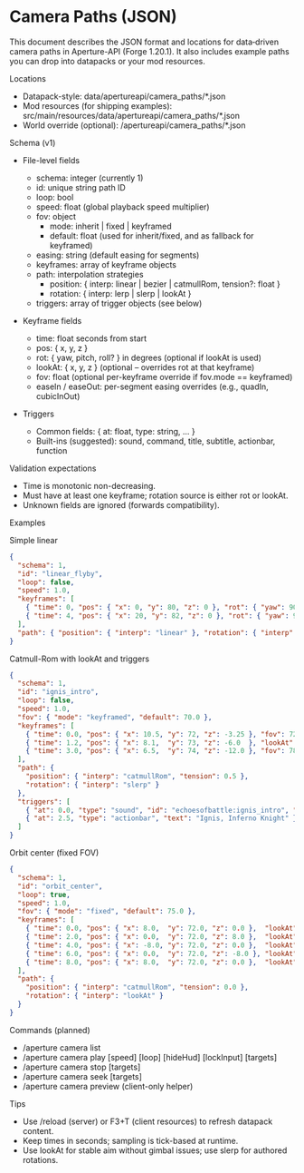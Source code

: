 # Camera Paths (JSON)

This document describes the JSON format and locations for data‑driven camera paths in Aperture-API (Forge 1.20.1). It also includes example paths you can drop into datapacks or your mod resources.

Locations
- Datapack-style: data/apertureapi/camera_paths/*.json
- Mod resources (for shipping examples): src/main/resources/data/apertureapi/camera_paths/*.json
- World override (optional): <world>/apertureapi/camera_paths/*.json

Schema (v1)
- File-level fields
  - schema: integer (currently 1)
  - id: unique string path ID
  - loop: bool
  - speed: float (global playback speed multiplier)
  - fov: object
    - mode: inherit | fixed | keyframed
    - default: float (used for inherit/fixed, and as fallback for keyframed)
  - easing: string (default easing for segments)
  - keyframes: array of keyframe objects
  - path: interpolation strategies
    - position: { interp: linear | bezier | catmullRom, tension?: float }
    - rotation: { interp: lerp | slerp | lookAt }
  - triggers: array of trigger objects (see below)

- Keyframe fields
  - time: float seconds from start
  - pos: { x, y, z }
  - rot: { yaw, pitch, roll? } in degrees (optional if lookAt is used)
  - lookAt: { x, y, z } (optional – overrides rot at that keyframe)
  - fov: float (optional per-keyframe override if fov.mode == keyframed)
  - easeIn / easeOut: per-segment easing overrides (e.g., quadIn, cubicInOut)

- Triggers
  - Common fields: { at: float, type: string, ... }
  - Built-ins (suggested): sound, command, title, subtitle, actionbar, function

Validation expectations
- Time is monotonic non-decreasing.
- Must have at least one keyframe; rotation source is either rot or lookAt.
- Unknown fields are ignored (forwards compatibility).

Examples

Simple linear
```json
{
  "schema": 1,
  "id": "linear_flyby",
  "loop": false,
  "speed": 1.0,
  "keyframes": [
    { "time": 0, "pos": { "x": 0, "y": 80, "z": 0 }, "rot": { "yaw": 90, "pitch": -5 } },
    { "time": 4, "pos": { "x": 20, "y": 82, "z": 0 }, "rot": { "yaw": 90, "pitch": -5 } }
  ],
  "path": { "position": { "interp": "linear" }, "rotation": { "interp": "lerp" } }
}
```

Catmull-Rom with lookAt and triggers
```json
{
  "schema": 1,
  "id": "ignis_intro",
  "loop": false,
  "speed": 1.0,
  "fov": { "mode": "keyframed", "default": 70.0 },
  "keyframes": [
    { "time": 0.0, "pos": { "x": 10.5, "y": 72, "z": -3.25 }, "fov": 72.0 },
    { "time": 1.2, "pos": { "x": 8.1,  "y": 73, "z": -6.0  }, "lookAt": { "x": 0, "y": 72, "z": -8 } },
    { "time": 3.0, "pos": { "x": 6.5,  "y": 74, "z": -12.0 }, "fov": 78.0 }
  ],
  "path": {
    "position": { "interp": "catmullRom", "tension": 0.5 },
    "rotation": { "interp": "slerp" }
  },
  "triggers": [
    { "at": 0.0, "type": "sound", "id": "echoesofbattle:ignis_intro", "volume": 1.0 },
    { "at": 2.5, "type": "actionbar", "text": "Ignis, Inferno Knight" }
  ]
}
```

Orbit center (fixed FOV)
```json
{
  "schema": 1,
  "id": "orbit_center",
  "loop": true,
  "speed": 1.0,
  "fov": { "mode": "fixed", "default": 75.0 },
  "keyframes": [
    { "time": 0.0, "pos": { "x": 8.0,  "y": 72.0, "z": 0.0 },  "lookAt": { "x": 0, "y": 72, "z": 0 } },
    { "time": 2.0, "pos": { "x": 0.0,  "y": 72.0, "z": 8.0 },  "lookAt": { "x": 0, "y": 72, "z": 0 } },
    { "time": 4.0, "pos": { "x": -8.0, "y": 72.0, "z": 0.0 },  "lookAt": { "x": 0, "y": 72, "z": 0 } },
    { "time": 6.0, "pos": { "x": 0.0,  "y": 72.0, "z": -8.0 }, "lookAt": { "x": 0, "y": 72, "z": 0 } },
    { "time": 8.0, "pos": { "x": 8.0,  "y": 72.0, "z": 0.0 },  "lookAt": { "x": 0, "y": 72, "z": 0 } }
  ],
  "path": {
    "position": { "interp": "catmullRom", "tension": 0.0 },
    "rotation": { "interp": "lookAt" }
  }
}
```

Commands (planned)
- /aperture camera list
- /aperture camera play <pathId> [speed] [loop] [hideHud] [lockInput] [targets]
- /aperture camera stop [targets]
- /aperture camera seek <seconds> [targets]
- /aperture camera preview <pathId> (client-only helper)

Tips
- Use /reload (server) or F3+T (client resources) to refresh datapack content.
- Keep times in seconds; sampling is tick-based at runtime.
- Use lookAt for stable aim without gimbal issues; use slerp for authored rotations.

